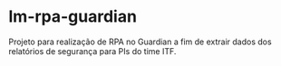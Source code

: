 # lm-rpa-guardian
Projeto para realização de RPA no Guardian a fim de extrair dados dos relatórios de segurança para PIs do time ITF.
